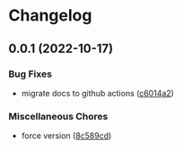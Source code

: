 # Changelog

## 0.0.1 (2022-10-17)


### Bug Fixes

* migrate docs to github actions ([c6014a2](https://github.com/mljs/pcr/commit/c6014a2187fc43cfb1aedfb0f8dd97a915800669))


### Miscellaneous Chores

* force version ([8c589cd](https://github.com/mljs/pcr/commit/8c589cdaf2ce61661be1b992f0925079cb6aaab8))
